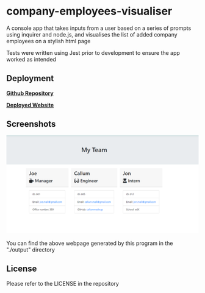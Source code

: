 # company-employees-visualiser
A console app that takes inputs from a user based on a series of prompts using inquirer and node.js, and visualises the list of added company employees on a stylish html page

Tests were written using Jest prior to development to ensure the app worked as intended

## Deployment

__[Github Repository](https://github.com/jbkennaugh/weather-forecast/)__

__[Deployed Website](https://jbkennaugh.github.io/weather-forecast/)__

## Screenshots 
![](./assets/images/example-screenshot.png)

You can find the above webpage generated by this program in the "./output" directory

## License

Please refer to the LICENSE in the repository